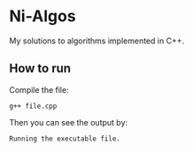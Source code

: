 Ni-Algos
========

My solutions to algorithms implemented in C++.

## How to run

Compile the file:

```g++ file.cpp```

Then you can see the output by:

```Running the executable file.```
